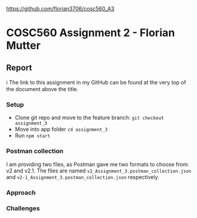 https://github.com/florian3706/cosc560_A3

# COSC560 Assignment 2 - Florian Mutter

## Report

ℹ️ The link to this assignment in my GitHub can be found at the very top of the document above the title.

### Setup

- Clone git repo and move to the feature branch: `git checkout assignment_3`
- Move into app folder `cd assignment_3`
- Run `npm start`

### Postman collection

I am providing two files, as Postman gave me two formats to choose from: v2 and v2.1. The files are named `v2_Assignment_3.postman_collection.json` and `v2-1_Assignment_3.postman_collection.json` respectively.

### Approach

### Challenges

